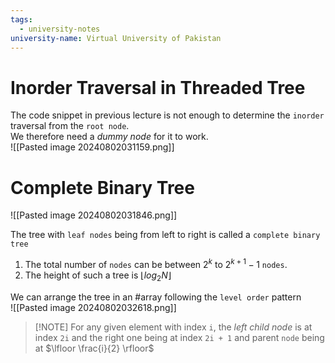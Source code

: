 ```yaml
---
tags:
  - university-notes
university-name: Virtual University of Pakistan
---
```


# Inorder Traversal in Threaded Tree
The code snippet in previous lecture is not enough to determine the `inorder` traversal from the `root node`.  
We therefore need a _dummy node_ for it to work.  
![[Pasted image 20240802031159.png]]

# Complete Binary Tree
![[Pasted image 20240802031846.png]]

The tree with `leaf nodes` being from left to right is called a `complete binary tree`
1. The total number of `nodes` can be between $2^k$ to $2^{k+1}-1$ `nodes`.
2. The height of such a tree is $\lfloor log_2{N} \rfloor$  

We can arrange the tree in an #array following the `level order` pattern  
![[Pasted image 20240802032618.png]]

>[!NOTE] For any given element with index `i`, the _left child node_ is at index `2i` and the right one being at index `2i + 1` and parent `node` being at $\lfloor \frac{i}{2} \rfloor$ 
